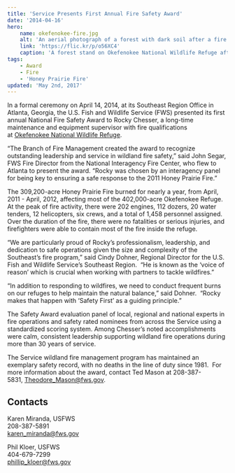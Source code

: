 ```yaml
---
title: 'Service Presents First Annual Fire Safety Award'
date: '2014-04-16'
hero:
    name: okefenokee-fire.jpg
    alt: 'An aerial photograph of a forest with dark soil after a fire.'
    link: 'https://flic.kr/p/o56XC4'
    caption: 'A forest stand on Okefenokee National Wildlife Refuge after a wildfire. Photo by USFWS.'
tags:
    - Award
    - Fire
    - 'Honey Prairie Fire'
updated: 'May 2nd, 2017'
---
```


In a formal ceremony on April 14, 2014, at its Southeast Region Office in Atlanta, Georgia, the U.S. Fish and Wildlife Service (FWS) presented its first annual National Fire Safety Award to Rocky Chesser, a long-time maintenance and equipment supervisor with fire qualifications at [Okefenokee National Wildlife Refuge](http://www.fws.gov/okefenokee/).

“The Branch of Fire Management created the award to recognize outstanding leadership and service in wildland fire safety,” said John Segar, FWS Fire Director from the National Interagency Fire Center, who flew to Atlanta to present the award. “Rocky was chosen by an interagency panel for being key to ensuring a safe response to the 2011 Honey Prairie Fire.”

The 309,200-acre Honey Prairie Fire burned for nearly a year, from April, 2011 - April, 2012, affecting most of the 402,000-acre Okefenokee Refuge. At the peak of fire activity, there were 202 engines, 112 dozers, 20 water tenders, 12 helicopters, six crews, and a total of 1,458 personnel assigned. Over the duration of the fire, there were no fatalities or serious injuries, and firefighters were able to contain most of the fire inside the refuge.

“We are particularly proud of Rocky’s professionalism, leadership, and dedication to safe operations given the size and complexity of the Southeast’s fire program,” said Cindy Dohner, Regional Director for the U.S. Fish and Wildlife Service’s Southeast Region.  “He is known as the ‘voice of reason’ which is crucial when working with partners to tackle wildfires.”

“In addition to responding to wildfires, we need to conduct frequent burns on our refuges to help maintain the natural balance,” said Dohner.  “Rocky makes that happen with ‘Safety First’ as a guiding principle.”

The Safety Award evaluation panel of local, regional and national experts in fire operations and safety rated nominees from across the Service using a standardized scoring system. Among Chesser’s noted accomplishments were calm, consistent leadership supporting wildland fire operations during more than 30 years of service.

The Service wildland fire management program has maintained an exemplary safety record, with no deaths in the line of duty since 1981\.  For more information about the award, contact Ted Mason at 208-387-5831, [Theodore_Mason@fws.gov](https://mail.google.com/mail/?view=cm&fs=1&tf=1&to=Theodore_Mason@fws.gov).

## Contacts

Karen Miranda, USFWS  
208-387-5891  
[karen_miranda@fws.gov](https://mail.google.com/mail/?view=cm&fs=1&tf=1&to=karen_miranda@fws.gov)

Phil Kloer, USFWS  
404-679-7299  
[phillip_kloer@fws.gov](mailto:phillip_kloer@fws.gov)
